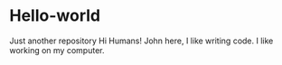 # Hello-world
Just another repository
Hi Humans!
John here, I like writing code.
I like working on my computer.
